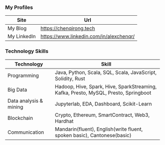 ### My Profiles

| Site      | Url |
| ----------- | ----------- |
| My Blog      | https://chenqirong.tech       |
| My LinkedIn   | https://www.linkedin.com/in/alexchenqr/        |

### Technology Skills

| Technology      | Skill |
| ----------- | ----------- |
| Programming      | Java, Python, Scala, SQL, Scala, JavaScript, Solidity, Rust|
| Big Data   | Hadoop, Hive, Spark, Hive, SparkStreaming, Kafka, Presto, MySQL, Presto, Springboot |
| Data analysis & mining   | Jupyterlab, EDA, Dashboard, Scikit-Learn |
| Blockchain | Crypto, Ethereum, SmartContract, Web3, Hardhat |
| Communication | Mandarin(fluent), English(write fluent, spoken basic), Cantonese(basic) |
